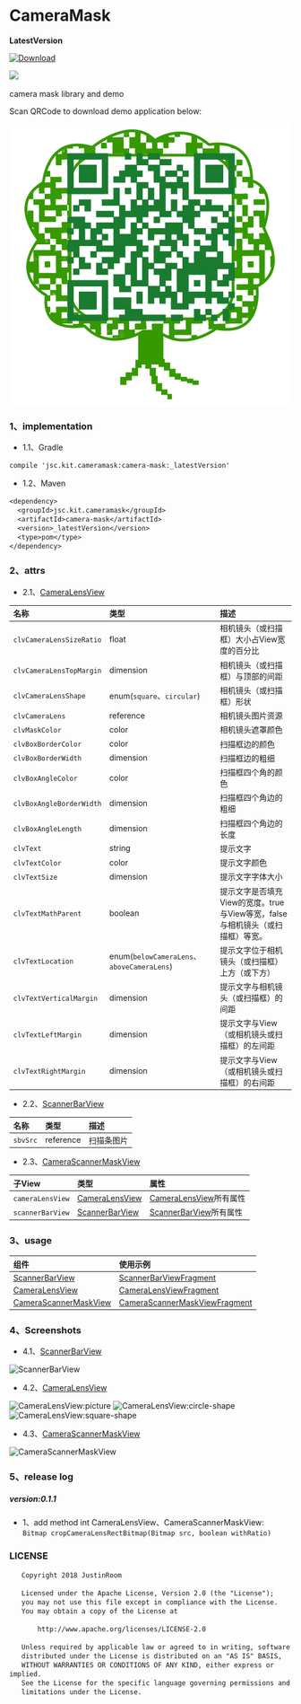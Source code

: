 # CameraMask
**LatestVersion**

[ ![Download](https://api.bintray.com/packages/justinquote/maven/camera-mask/images/download.svg) ](https://bintray.com/justinquote/maven/camera-mask/_latestVersion)

<a href='https://bintray.com/justinquote/maven/camera-mask?source=watch' alt='Get automatic notifications about new "camera-mask" versions'><img src='https://www.bintray.com/docs/images/bintray_badge_color.png'></a>

camera mask library and demo


Scan QRCode to download demo application below:

![](/output/camera_mask_demo_qr_code.png)

### 1、implementation
+ 1.1、Gradle
```
compile 'jsc.kit.cameramask:camera-mask:_latestVersion'
```
+ 1.2、Maven
```
<dependency>
  <groupId>jsc.kit.cameramask</groupId>
  <artifactId>camera-mask</artifactId>
  <version>_latestVersion</version>
  <type>pom</type>
</dependency>
```

### 2、attrs
+ 2.1、[CameraLensView](/cameraMaskLibrary/src/main/java/jsc/kit/cameramask/CameraLensView.java)

| 名称 | 类型 | 描述 |
|:---|:---|:---|
|`clvCameraLensSizeRatio`|float|相机镜头（或扫描框）大小占View宽度的百分比|
|`clvCameraLensTopMargin`|dimension|相机镜头（或扫描框）与顶部的间距|
|`clvCameraLensShape`|enum(`square`、`circular`)|相机镜头（或扫描框）形状|
|`clvCameraLens`|reference|相机镜头图片资源|
|`clvMaskColor`|color|相机镜头遮罩颜色|
|`clvBoxBorderColor`|color|扫描框边的颜色|
|`clvBoxBorderWidth`|dimension|扫描框边的粗细|
|`clvBoxAngleColor`|color|扫描框四个角的颜色|
|`clvBoxAngleBorderWidth`|dimension|扫描框四个角边的粗细|
|`clvBoxAngleLength`|dimension|扫描框四个角边的长度|
|`clvText`|string|提示文字|
|`clvTextColor`|color|提示文字颜色|
|`clvTextSize`|dimension|提示文字字体大小|
|`clvTextMathParent`|boolean|提示文字是否填充View的宽度。true与View等宽，false与相机镜头（或扫描框）等宽。|
|`clvTextLocation`|enum(`belowCameraLens`、`aboveCameraLens`)|提示文字位于相机镜头（或扫描框）上方（或下方）|
|`clvTextVerticalMargin`|dimension|提示文字与相机镜头（或扫描框）的间距|
|`clvTextLeftMargin`|dimension|提示文字与View（或相机镜头或扫描框）的左间距|
|`clvTextRightMargin`|dimension|提示文字与View（或相机镜头或扫描框）的右间距|

+ 2.2、[ScannerBarView](/cameraMaskLibrary/src/main/java/jsc/kit/cameramask/ScannerBarView.java)

| 名称 | 类型 | 描述 |
|:---|:---|:---|
|`sbvSrc`|reference|扫描条图片|


+ 2.3、[CameraScannerMaskView](/cameraMaskLibrary/src/main/java/jsc/kit/cameramask/CameraScannerMaskView.java)

| 子View | 类型 | 属性 |
|:---|:---|:---|
|`cameraLensView`|[CameraLensView](/cameraMaskLibrary/src/main/java/jsc/kit/cameramask/CameraLensView.java)|[CameraLensView](/cameraMaskLibrary/src/main/java/jsc/kit/cameramask/CameraLensView.java)所有属性|
|`scannerBarView`|[ScannerBarView](/cameraMaskLibrary/src/main/java/jsc/kit/cameramask/ScannerBarView.java)|[ScannerBarView](/cameraMaskLibrary/src/main/java/jsc/kit/cameramask/ScannerBarView.java)所有属性|

### 3、usage
| 组件 | 使用示例 |
|:---|:---|
|[ScannerBarView](/cameraMaskLibrary/src/main/java/jsc/kit/cameramask/ScannerBarView.java)|[ScannerBarViewFragment](/app/src/main/java/jsc/exam/com/cameramask/fragments/ScannerBarViewFragment.java)|
|[CameraLensView](/cameraMaskLibrary/src/main/java/jsc/kit/cameramask/CameraLensView.java)|[CameraLensViewFragment](/app/src/main/java/jsc/exam/com/cameramask/fragments/CameraLensViewFragment.java)|
|[CameraScannerMaskView](/cameraMaskLibrary/src/main/java/jsc/kit/cameramask/CameraScannerMaskView.java)|[CameraScannerMaskViewFragment](/app/src/main/java/jsc/exam/com/cameramask/fragments/CameraScannerMaskViewFragment.java)|

### 4、Screenshots
+ 4.1、[ScannerBarView](/cameraMaskLibrary/src/main/java/jsc/kit/cameramask/ScannerBarView.java)

![ScannerBarView](/output/shots/scanner_bar_view_s.png)

+ 4.2、[CameraLensView](/cameraMaskLibrary/src/main/java/jsc/kit/cameramask/CameraLensView.java)

![CameraLensView:picture](/output/shots/camera_lens_view_pic_s.png)
![CameraLensView:circle-shape](/output/shots/camera_lens_view_circle_s.png)
![CameraLensView:square-shape](/output/shots/camera_lens_view_square_s.png)

+ 4.3、[CameraScannerMaskView](/cameraMaskLibrary/src/main/java/jsc/kit/cameramask/CameraScannerMaskView.java)

![CameraScannerMaskView](/output/shots/camera_scanner_mask_view_s.png)

### 5、release log

##### version:0.1.1
+ 1、add method int CameraLensView、CameraScannerMaskView:  
`Bitmap cropCameraLensRectBitmap(Bitmap src, boolean withRatio)`

### LICENSE
```
   Copyright 2018 JustinRoom

   Licensed under the Apache License, Version 2.0 (the "License");
   you may not use this file except in compliance with the License.
   You may obtain a copy of the License at

       http://www.apache.org/licenses/LICENSE-2.0

   Unless required by applicable law or agreed to in writing, software
   distributed under the License is distributed on an "AS IS" BASIS,
   WITHOUT WARRANTIES OR CONDITIONS OF ANY KIND, either express or implied.
   See the License for the specific language governing permissions and
   limitations under the License.
```
